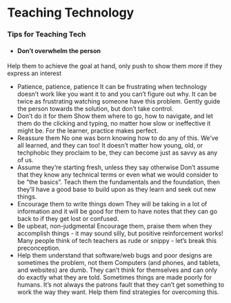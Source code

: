 # Teaching Technology

### Tips for Teaching Tech

* #### Don’t overwhelm the person
 Help them to achieve the goal at hand, only push to show them more if they express an interest
* Patience, patience, patience
 It can be frustrating when technology doesn’t work like you want it to and you can’t figure out why. It can be twice as frustrating watching someone have this problem. Gently guide the person towards the solution, but don’t take control.
* Don’t do it for them
  Show them where to go, how to navigate, and let them do the clicking and typing, no matter how slow or ineffective it might be. For the learner, practice makes perfect.
* Reassure them
  No one was born knowing how to do any of this. We’ve all learned, and they can too! It doesn’t matter how young, old, or techphobic they proclaim to be, they can become just as savvy as any of us.
* Assume they’re starting fresh, unless they say otherwise
Don’t assume that they know any technical terms or even what we would consider to be “the basics”. Teach them the fundamentals and the foundation, then they’ll have a good base to build upon as they learn and seek out new things.
* Encourage them to write things down
  They will be taking in a lot of information and it will be good for them to have notes that they can go back to if they get lost or confused. 
* Be upbeat, non-judgmental
  Encourage them, praise them when they accomplish things - it may sound silly, but positive reinforcement works! Many people think of tech teachers as rude or snippy - let’s break this preconception. 
* Help them understand that software/web bugs and poor designs are sometimes the problem, not them
	Computers (and phones, and tablets, and websites) are dumb. They can’t think for themselves and can only do exactly what they are told. Sometimes things are made poorly for humans. It’s not always the patrons fault that they can’t get something to work the way they want. Help them find strategies for overcoming this.




